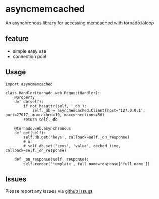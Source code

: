 asyncmemcached
==============

An asynchronous library for accessing memcached with tornado.ioloop

feature
-----
* simple easy use
* connection pool


Usage
-----
    import asyncmemcached

    class Handler(tornado.web.RequestHandler):
        @property
        def db(self):
            if not hasattr(self, '_db'):
                self._db = asyncmemcached.Client(host='127.0.0.1', port=27017, maxcached=10, maxconnections=50)
            return self._db
    
        @tornado.web.asynchronous
        def get(self):
            self.db.get('keys', callback=self._on_response)
            # or
            # self.db.set('keys', 'value', cached_time, callback=self._on_response)
    
        def _on_response(self, response):
            self.render('template', full_name=response['full_name'])
  
  
Issues
------

Please report any issues via [github issues](https://github.com/Ethan-Zhang/asyncmemcached/issues)
